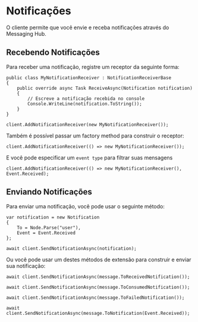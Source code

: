 # Notificações

O cliente permite que você envie e receba notificações através do Messaging Hub.

## Recebendo Notificações

Para receber uma notificação, registre um receptor da seguinte forma:

``` 
public class MyNotificationReceiver : NotificationReceiverBase
{
    public override async Task ReceiveAsync(Notification notification)
    {
        // Escreve a notificação recebida no console
        Console.WriteLine(notification.ToString());
    }
}

client.AddNotificationReceiver(new MyNotificationReceiver());
```

Também é possível passar um factory method para construir o receptor:

``` 
client.AddNotificationReceiver(() => new MyNotificationReceiver());
```

E você pode especificar um `event type` para filtrar suas mensagens

``` 
client.AddNotificationReceiver(() => new MyNotificationReceiver(), Event.Received);
```

## Enviando Notificações

Para enviar uma notificação, você pode usar o seguinte método:

``` 
var notification = new Notification
{
    To = Node.Parse("user"),
    Event = Event.Received
};

await client.SendNotificationAsync(notification);
```

Ou você pode usar um destes métodos de extensão para construir e enviar sua notificação:

``` 
await client.SendNotificationAsync(message.ToReceivedNotification());

await client.SendNotificationAsync(message.ToConsumedNotification());

await client.SendNotificationAsync(message.ToFailedNotification());

await client.SendNotificationAsync(message.ToNotification(Event.Received));
```
